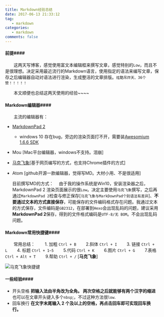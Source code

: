 ```yaml
---
title: Markdown经验总结
date: 2017-06-13 21:33:12
tag:
   - markdown
categories:
   - markdown  
comments: false
---
```


#### 前提####

　　这两天写博客，感觉使用富文本编辑框来撰写文章，感觉特别的`Low`，而且不是很理想。决定采用最近流行的Markdown语言，使用指定的语法来编写文章，保存之后编辑器自动对语法进行渲染，生成整洁的文章排版。`炫酷吊炸天、36个赞！！！！！`

　　本文顺便也总结这两天使用的经验~~~~

#### Markdown编辑器####

　　主流的编辑器有：
- [MarkdownPad 2](http://markdownpad.com/download/markdownpad2-setup.exe)
	- windows 10 存在bug，旁边的渲染页面打不开，需要装[Awesomium 1.6.6 SDK](http://markdownpad.com/download/awesomium_v1.6.6_sdk_win.exe)
- Mou [Mac平台编辑器，windows不支持。泪崩]
- [马克飞象](https://maxiang.io/)[基于网页编写的方式，也支持Chrome插件的方式]
- Atom [github开源一款编辑器，觉得写MD。大材小用、不是很适用]　　

  目前撰写MD的方式：
　由于我的操作系统是Win10，安装渲染器之后， MarkdownPad 2 渲染页面展示的很`Low`。决定主要使用`马克飞象`撰写，之后再通过`MarkdownPad 2`检查与修正保存[`马克飞象与MarkDownPad个别语法有差异`]、**不要通过文本的方式直接保存**，可能保存的文件编码格式存在问题。我通过文本的方式保存，文件编码是`GB2312`，在部署到`Hexo`会出现乱码的问题，建议采用**MarkdownPad 2**保存，得到的文件格式编码是`UTF-8/无 BOM`。不会出现乱码问题。

#### Markdown常用快捷键####
　　常用总结：
　　1. 加粗  `Ctrl + B`
　　2.斜体   `Ctrl + I`
　　3. 链接   `Ctrl + L`
　　4. 标题  `Ctrl + 1~5`
　　5.代码   `Ctrl + K`
　　6.图片   `Ctrl + G`
　　7.表格   `Ctrl + Alt + T`
　　9.帮助    `Ctrl + /`  [**马克飞象**]
		
![马克飞象快捷键](http://ore2d9chp.bkt.clouddn.com/markdown_kjj.png)    

#### 一些经验####
- 开头空格
	**把输入法由半角改为全角。 两次空格之后就能够有两个汉字的缩进**　
　　　也可以在文章开头键入多个`nbsp`;，不过这种方法很`low`.
- 回车换行
**在文字末尾输入 2 个及以上的空格，再点击回车即可实现回车换行。**

